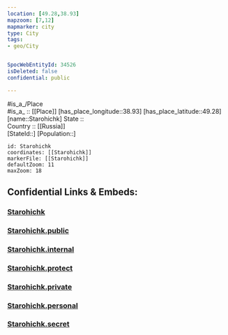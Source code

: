 ```yaml
---
location: [49.28,38.93] 
mapzoom: [7,12] 
mapmarker: city 
type: City
tags:
- geo/City


SpocWebEntityId: 34526
isDeleted: false
confidential: public

---
```

#is_a_/Place  
#is_a_ :: [[Place]] 
[has_place_longitude::38.93] 
[has_place_latitude::49.28] 
[name::Starohichk] 
State ::  
Country :: [[Russia]]  
[StateId::] 
[Population::] 



```leaflet
id: Starohichk
coordinates: [[Starohichk]] 
markerFile: [[Starohichk]] 
defaultZoom: 11 
maxZoom: 18
```


## Confidential Links & Embeds: 

### [Starohichk](/_Standards/Earth/Continent/Europe/Europe~East/Ukraine/Regions~Ukraine/Luhans'k/City/Starohichk.md) 

### [Starohichk.public](/_public/Earth/Continent/Europe/Europe~East/Ukraine/Regions~Ukraine/Luhans'k/City/Starohichk.public.md) 

### [Starohichk.internal](/_internal/Earth/Continent/Europe/Europe~East/Ukraine/Regions~Ukraine/Luhans'k/City/Starohichk.internal.md) 

### [Starohichk.protect](/_protect/Earth/Continent/Europe/Europe~East/Ukraine/Regions~Ukraine/Luhans'k/City/Starohichk.protect.md) 

### [Starohichk.private](/_private/Earth/Continent/Europe/Europe~East/Ukraine/Regions~Ukraine/Luhans'k/City/Starohichk.private.md) 

### [Starohichk.personal](/_personal/Earth/Continent/Europe/Europe~East/Ukraine/Regions~Ukraine/Luhans'k/City/Starohichk.personal.md) 

### [Starohichk.secret](/_secret/Earth/Continent/Europe/Europe~East/Ukraine/Regions~Ukraine/Luhans'k/City/Starohichk.secret.md)

